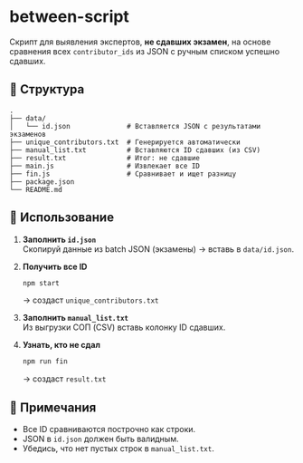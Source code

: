# between-script

Скрипт для выявления экспертов, **не сдавших экзамен**, на основе сравнения всех `contributor_ids` из JSON с ручным списком успешно сдавших.

## 📂 Структура

```
.
├── data/
│   └── id.json              # Вставляется JSON с результатами экзаменов
├── unique_contributors.txt  # Генерируется автоматически
├── manual_list.txt          # Вставляются ID сдавших (из CSV)
├── result.txt               # Итог: не сдавшие
├── main.js                  # Извлекает все ID
├── fin.js                   # Сравнивает и ищет разницу
├── package.json
└── README.md
```

## 🚀 Использование

1. **Заполнить `id.json`**  
   Скопируй данные из batch JSON (экзамены) → вставь в `data/id.json`.

2. **Получить все ID**  
   ```bash
   npm start
   ```
   → создаст `unique_contributors.txt`

3. **Заполнить `manual_list.txt`**  
   Из выгрузки СОП (CSV) вставь колонку ID сдавших.

4. **Узнать, кто не сдал**  
   ```bash
   npm run fin
   ```
   → создаст `result.txt`

## 📌 Примечания

- Все ID сравниваются построчно как строки.
- JSON в `id.json` должен быть валидным.
- Убедись, что нет пустых строк в `manual_list.txt`.
